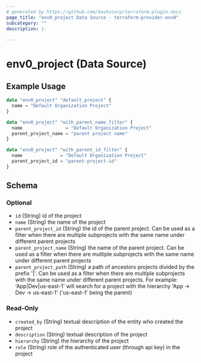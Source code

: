 ```yaml
---
# generated by https://github.com/hashicorp/terraform-plugin-docs
page_title: "env0_project Data Source - terraform-provider-env0"
subcategory: ""
description: |-
  
---
```


# env0_project (Data Source)



## Example Usage

```terraform
data "env0_project" "default_project" {
  name = "Default Organization Project"
}

data "env0_project" "with_parent_name_filter" {
  name                = "Default Organization Project"
  parent_project_name = "parent project name"
}

data "env0_project" "with_parent_id_filter" {
  name              = "Default Organization Project"
  parent_project_id = "parent-project-id"
}
```

<!-- schema generated by tfplugindocs -->
## Schema

### Optional

- `id` (String) id of the project
- `name` (String) the name of the project
- `parent_project_id` (String) the id of the parent project. Can be used as a filter when there are multiple subprojects with the same name under different parent projects
- `parent_project_name` (String) the name of the parent project. Can be used as a filter when there are multiple subprojects with the same name under different parent projects
- `parent_project_path` (String) a path of ancestors projects divided by the prefix '|'. Can be used as a filter when there are multiple subprojects with the same name under different parent projects. For example: 'App|Dev|us-east-1' will search for a project with the hierarchy 'App -> Dev -> us-east-1' ('us-east-1' being the parent)

### Read-Only

- `created_by` (String) textual description of the entity who created the project
- `description` (String) textual description of the project
- `hierarchy` (String) the hierarchy of the project
- `role` (String) role of the authenticated user (through api key) in the project
